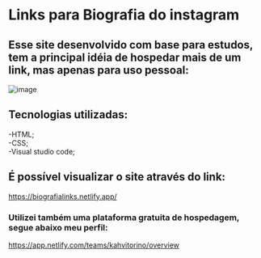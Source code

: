 # Links para Biografia do instagram
## Esse site desenvolvido com base para estudos, tem a principal idéia de hospedar mais de um link, mas apenas para uso pessoal:
![image](https://user-images.githubusercontent.com/125405624/225792514-757e1841-6f39-413d-b022-03d9bf979157.png)
## Tecnologias utilizadas:
-HTML;
<br>
-CSS;
<br>
-Visual studio code;
## É possível visualizar o site através do link:
https://biografialinks.netlify.app/
### Utilizei também uma plataforma gratuita de hospedagem, segue abaixo meu perfil:
https://app.netlify.com/teams/kahvitorino/overview
